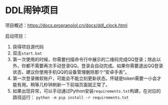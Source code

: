 # DDL闹钟项目

项目概述：https://docs.propranolol.cn/docs/ddl_clock.html

启动项目：

1. 获得项目源代码
2. 双击`start.bat`
3. 第一次使用的时候，你需要扫描命令行中展示的二维码完成QQ登录；除此以外，你都不需要再次手动登录QQ。登录会自动完成。如果你需要退出QQ登录状态，建议你使用手机QQ的设备管理删除那个“安卓手表”。
4. 第一次登录微软账户，可能会不能立刻更新状态。怀疑是token需要一小会才能有用。稍等几秒钟刷新一下前端页面就正常了。
5. 如果出现异常，可以手动通过Python安装`requirements.txt`构建。在对应的路径运行：
`python -m pip install -r requirements.txt`